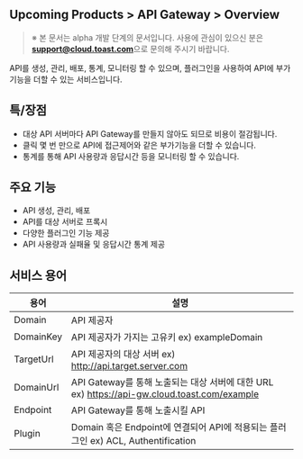 ## Upcoming Products > API Gateway > Overview
> ※ 본 문서는 alpha 개발 단계의 문서입니다.
> 사용에 관심이 있으신 분은 **support@cloud.toast.com**으로 문의해 주시기 바랍니다.

API를 생성, 관리, 배포, 통계, 모니터링 할 수 있으며, 플러그인을 사용하여 API에 부가기능을 더할 수 있는 서비스입니다.

## 특/장점

- 대상 API 서버마다 API Gateway를 만들지 않아도 되므로 비용이 절감됩니다.
- 클릭 몇 번 만으로 API에 접근제어와 같은 부가기능을 더할 수 있습니다.
- 통계를 통해 API 사용량과 응답시간 등을 모니터링 할 수 있습니다.

## 주요 기능

- API 생성, 관리, 배포
- API를 대상 서버로 프록시
- 다양한 플러그인 기능 제공
- API 사용량과 실패율 및 응답시간 통계 제공

## 서비스 용어

|용어|	설명|
|---|---|
|Domain|	API 제공자|
|DomainKey|	API 제공자가 가지는 고유키 ex) exampleDomain|
|TargetUrl|	API 제공자의 대상 서버 ex) http://api.target.server.com|
|DomainUrl|	API Gateway를 통해 노출되는 대상 서버에 대한 URL ex) https://api-gw.cloud.toast.com/example|
|Endpoint|	API Gateway를 통해 노출시킬 API|
|Plugin|	Domain 혹은 Endpoint에 연결되어 API에 적용되는 플러그인 ex) ACL, Authentification|
